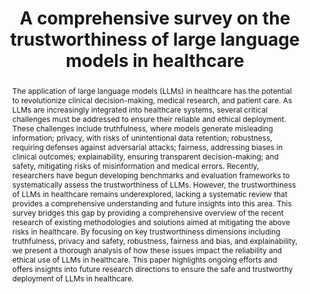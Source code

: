 ---
title: "A comprehensive survey on the trustworthiness of large language models in healthcare"
authors: "Manar Aljohani, <strong>Jun Hou</strong>, Sindhura Kommu, Xuan Wang"
venue: "arXiv"
image: "assets/images/papers/Trust-survey.png" # Path to your thumbnail image
pdf: "https://arxiv.org/abs/2502.15871"
#code: "https://github.com/your-repo/project-code"
abstract: "The application of large language models (LLMs) in healthcare has the potential to revolutionize clinical decision-making, medical research, and patient care. As LLMs are increasingly integrated into healthcare systems, several critical challenges must be addressed to ensure their reliable and ethical deployment. These challenges include truthfulness, where models generate misleading information; privacy, with risks of unintentional data retention; robustness, requiring defenses against adversarial attacks; fairness, addressing biases in clinical outcomes; explainability, ensuring transparent decision-making; and safety, mitigating risks of misinformation and medical errors. Recently, researchers have begun developing benchmarks and evaluation frameworks to systematically assess the trustworthiness of LLMs. However, the trustworthiness of LLMs in healthcare remains underexplored, lacking a systematic review that provides a comprehensive understanding and future insights into this area. This survey bridges this gap by providing a comprehensive overview of the recent research of existing methodologies and solutions aimed at mitigating the above risks in healthcare. By focusing on key trustworthiness dimensions including truthfulness, privacy and safety, robustness, fairness and bias, and explainability, we present a thorough analysis of how these issues impact the reliability and ethical use of LLMs in healthcare. This paper highlights ongoing efforts and offers insights into future research directions to ensure the safe and trustworthy deployment of LLMs in healthcare."
---